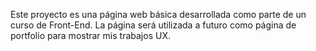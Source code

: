 Este proyecto es una página web básica desarrollada como parte de un curso de Front-End. La página será utilizada a futuro como página de portfolio para mostrar mis trabajos UX.